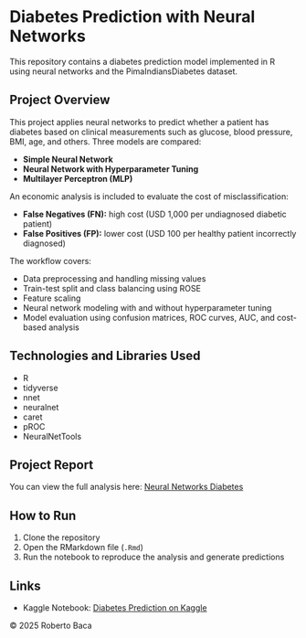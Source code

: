 # Diabetes Prediction with Neural Networks

This repository contains a diabetes prediction model implemented in R using neural networks and the PimaIndiansDiabetes dataset.

## Project Overview

This project applies neural networks to predict whether a patient has diabetes based on clinical measurements such as glucose, blood pressure, BMI, age, and others. Three models are compared:

- **Simple Neural Network**  
- **Neural Network with Hyperparameter Tuning**  
- **Multilayer Perceptron (MLP)**  

An economic analysis is included to evaluate the cost of misclassification:

- **False Negatives (FN):** high cost (USD 1,000 per undiagnosed diabetic patient)  
- **False Positives (FP):** lower cost (USD 100 per healthy patient incorrectly diagnosed)  

The workflow covers:

- Data preprocessing and handling missing values  
- Train-test split and class balancing using ROSE  
- Feature scaling  
- Neural network modeling with and without hyperparameter tuning  
- Model evaluation using confusion matrices, ROC curves, AUC, and cost-based analysis  

## Technologies and Libraries Used

- R  
- tidyverse  
- nnet  
- neuralnet  
- caret  
- pROC  
- NeuralNetTools  

## Project Report

You can view the full analysis here: [Neural Networks Diabetes](https://roberbaca.github.io/neural-networks-diabetes/)

## How to Run

1. Clone the repository  
2. Open the RMarkdown file (`.Rmd`)  
3. Run the notebook to reproduce the analysis and generate predictions  

## Links

- Kaggle Notebook: [Diabetes Prediction on Kaggle](https://www.kaggle.com/code/robertonicolsbaca/diabetes-prediction-using-neural-networks-r)  

© 2025 Roberto Baca
